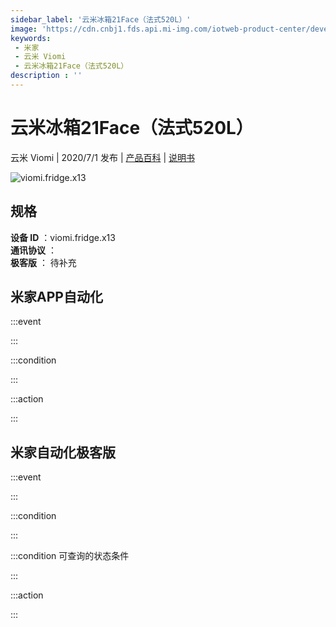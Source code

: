 ```yaml
---
sidebar_label: '云米冰箱21Face（法式520L）'
image: 'https://cdn.cnbj1.fds.api.mi-img.com/iotweb-product-center/developer_1588150690389l7Ooz6lB.png?GalaxyAccessKeyId=AKVGLQWBOVIRQ3XLEW&Expires=9223372036854775807&Signature=yVFEIxB89KD6nbmH5UXOzFpCS5o='
keywords: 
 - 米家
 - 云米 Viomi
 - 云米冰箱21Face（法式520L）
description : ''
---
```

# 云米冰箱21Face（法式520L）

云米 Viomi | 2020/7/1 发布 | [产品百科](https://home.mi.com/webapp/content/baike/product/index.html?model=viomi.fridge.x13/) | [说明书](https://home.mi.com/views/introduction.html?model=viomi.fridge.x13&region=cn)

![viomi.fridge.x13](https://cdn.cnbj1.fds.api.mi-img.com/iotweb-product-center/developer_1588150690389l7Ooz6lB.png?GalaxyAccessKeyId=AKVGLQWBOVIRQ3XLEW&Expires=9223372036854775807&Signature=yVFEIxB89KD6nbmH5UXOzFpCS5o=)

## 规格  
> 
**设备 ID** ：viomi.fridge.x13  
**通讯协议** ：  
**极客版**  ： 待补充 


## 米家APP自动化  

:::event  

:::

:::condition  

:::

:::action   

:::

## 米家自动化极客版  

:::event  

:::

:::condition  

:::

:::condition 可查询的状态条件  

:::

:::action  

:::

        
